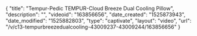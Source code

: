 {
    "title": "Tempur-Pedic TEMPUR-Cloud Breeze Dual Cooling Pillow",
    "description": "",
    "videoid": "163856656",
    "date_created": "1525873943",
    "date_modified": "1525882803",
    "type": "captivate",
    "layout": "video",
    "url": "\/v\/c13-tempurbreezedualcooling-43009237-43009244\/163856656"
}